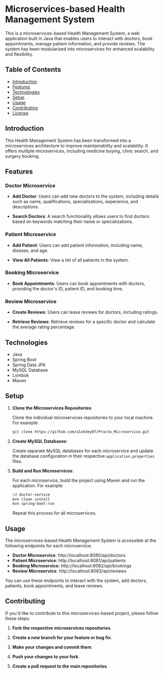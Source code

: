 # Microservices-based Health Management System

This is a microservices-based Health Management System, a web application built in Java that enables users to interact with doctors, book appointments, manage patient information, and provide reviews. The system has been modularized into microservices for enhanced scalability and flexibility.

## Table of Contents

- [Introduction](#introduction)
- [Features](#features)
- [Technologies](#technologies)
- [Setup](#setup)
- [Usage](#usage)
- [Contributing](#contributing)
- [License](#license)

## Introduction

This Health Management System has been transformed into a microservices architecture to improve maintainability and scalability. It offers multiple microservices, including medicine buying, clinic search, and surgery booking.

## Features

### Doctor Microservice

- **Add Doctor**: Users can add new doctors to the system, including details such as name, qualifications, specializations, experience, and descriptions.

- **Search Doctors**: A search functionality allows users to find doctors based on keywords matching their name or specializations.

### Patient Microservice

- **Add Patient**: Users can add patient information, including name, disease, and age.

- **View All Patients**: View a list of all patients in the system.

### Booking Microservice

- **Book Appointments**: Users can book appointments with doctors, providing the doctor's ID, patient ID, and booking time.

### Review Microservice

- **Create Reviews**: Users can leave reviews for doctors, including ratings.

- **Retrieve Reviews**: Retrieve reviews for a specific doctor and calculate the average rating percentage.

## Technologies

- Java
- Spring Boot
- Spring Data JPA
- MySQL Database
- Lombok
- Maven

## Setup

1. **Clone the Microservices Repositories**:

   Clone the individual microservices repositories to your local machine. For example:

   ```bash
   git clone https://github.com/alokdey07/Practo_Microservice.git
   
   ```

2. **Create MySQL Databases**:

   Create separate MySQL databases for each microservice and update the database configuration in their respective `application.properties` files.

3. **Build and Run Microservices**:

   For each microservice, build the project using Maven and run the application. For example:

   ```bash
   cd doctor-service
   mvn clean install
   mvn spring-boot:run
   ```

   Repeat this process for all microservices.

## Usage

The microservices-based Health Management System is accessible at the following endpoints for each microservice:

- **Doctor Microservice**: http://localhost:8080/api/doctors
- **Patient Microservice**: http://localhost:8081/api/patients
- **Booking Microservice**: http://localhost:8082/api/bookings
- **Review Microservice**: http://localhost:8083/api/reviews

You can use these endpoints to interact with the system, add doctors, patients, book appointments, and leave reviews.

## Contributing

If you'd like to contribute to this microservices-based project, please follow these steps:

1. **Fork the respective microservices repositories**.

2. **Create a new branch for your feature or bug fix**.

3. **Make your changes and commit them**.

4. **Push your changes to your fork**.

5. **Create a pull request to the main repositories**.
